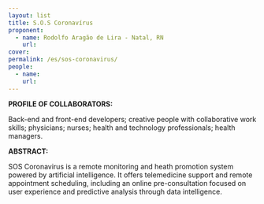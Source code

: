 ```yaml
---
layout: list
title: S.O.S Coronavírus
proponent:
  - name: Rodolfo Aragão de Lira - Natal, RN 
    url: 
cover:
permalink: /es/sos-coronavirus/
people:
  - name: 
    url: 
---
```


**PROFILE OF COLLABORATORS:** 
  
Back-end and front-end developers; creative people with collaborative work skills; physicians; nurses; health and technology professionals; health managers. 

**ABSTRACT:**
  
SOS Coronavirus is a remote monitoring and heath promotion system powered by artificial intelligence. It offers telemedicine support and remote appointment scheduling, including an online pre-consultation focused on user experience and predictive analysis through data intelligence.
